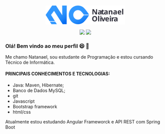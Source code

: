 <p align="center">
	<img src="logo.svg" width="250px">
</p>
<p align="center">
	<a href="https://www.linkedin.com/in/natanael-oliveira-martins/"><img src="https://img.shields.io/badge/linkedin-blue?style=for-the-badge&logo=linkedin&logoColor=white&logoWidth" width="100px"></a>
	<a href="https://app.rocketseat.com.br/me/natanael-oliveira-martins"><img src="https://img.shields.io/badge/rocketseat-blue?style=for-the-badge&logo=rocketseat&logoColor=white&logoWidth" width="100px"></a>
</p>

### Olá! Bem vindo ao meu perfil :smile: :wave:
<p>Me chamo Natanael, sou estudante de Programação e estou cursando Técnico de Informática.</p>

#### PRINCIPAIS CONHECIMENTOS E TECNOLOGIAS:

- Java: Maven, Hibernate;
- Banco de Dados MySQL;
- git
- Javascript
- Bootstrap framework
- html/css

Atualmente estou estudando Angular Frameworck e API REST com Spring Boot
